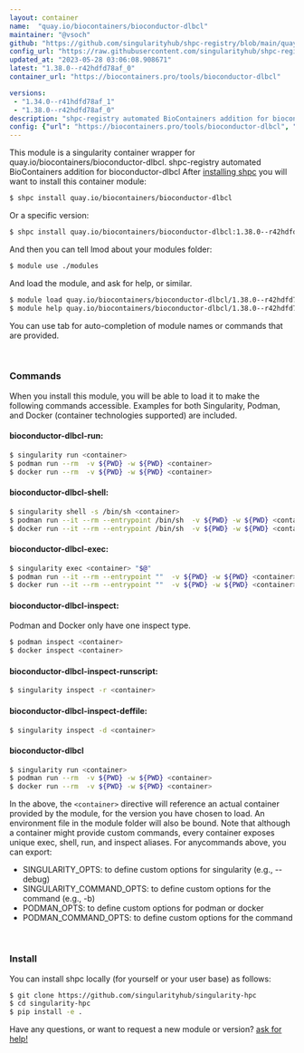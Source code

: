 ```yaml
---
layout: container
name:  "quay.io/biocontainers/bioconductor-dlbcl"
maintainer: "@vsoch"
github: "https://github.com/singularityhub/shpc-registry/blob/main/quay.io/biocontainers/bioconductor-dlbcl/container.yaml"
config_url: "https://raw.githubusercontent.com/singularityhub/shpc-registry/main/quay.io/biocontainers/bioconductor-dlbcl/container.yaml"
updated_at: "2023-05-28 03:06:08.908671"
latest: "1.38.0--r42hdfd78af_0"
container_url: "https://biocontainers.pro/tools/bioconductor-dlbcl"

versions:
 - "1.34.0--r41hdfd78af_1"
 - "1.38.0--r42hdfd78af_0"
description: "shpc-registry automated BioContainers addition for bioconductor-dlbcl"
config: {"url": "https://biocontainers.pro/tools/bioconductor-dlbcl", "maintainer": "@vsoch", "description": "shpc-registry automated BioContainers addition for bioconductor-dlbcl", "latest": {"1.38.0--r42hdfd78af_0": "sha256:5f259abb69241ce882f53c50ad69de43fa8d0bf4bb108290b35cb29186600d9e"}, "tags": {"1.34.0--r41hdfd78af_1": "sha256:6d8fd4abbb310ca4571df6f998a9b4b43d208708222ffcd870f202d0638e9721", "1.38.0--r42hdfd78af_0": "sha256:5f259abb69241ce882f53c50ad69de43fa8d0bf4bb108290b35cb29186600d9e"}, "docker": "quay.io/biocontainers/bioconductor-dlbcl"}
---
```


This module is a singularity container wrapper for quay.io/biocontainers/bioconductor-dlbcl.
shpc-registry automated BioContainers addition for bioconductor-dlbcl
After [installing shpc](#install) you will want to install this container module:


```bash
$ shpc install quay.io/biocontainers/bioconductor-dlbcl
```

Or a specific version:

```bash
$ shpc install quay.io/biocontainers/bioconductor-dlbcl:1.38.0--r42hdfd78af_0
```

And then you can tell lmod about your modules folder:

```bash
$ module use ./modules
```

And load the module, and ask for help, or similar.

```bash
$ module load quay.io/biocontainers/bioconductor-dlbcl/1.38.0--r42hdfd78af_0
$ module help quay.io/biocontainers/bioconductor-dlbcl/1.38.0--r42hdfd78af_0
```

You can use tab for auto-completion of module names or commands that are provided.

<br>

### Commands

When you install this module, you will be able to load it to make the following commands accessible.
Examples for both Singularity, Podman, and Docker (container technologies supported) are included.

#### bioconductor-dlbcl-run:

```bash
$ singularity run <container>
$ podman run --rm  -v ${PWD} -w ${PWD} <container>
$ docker run --rm  -v ${PWD} -w ${PWD} <container>
```

#### bioconductor-dlbcl-shell:

```bash
$ singularity shell -s /bin/sh <container>
$ podman run --it --rm --entrypoint /bin/sh  -v ${PWD} -w ${PWD} <container>
$ docker run --it --rm --entrypoint /bin/sh  -v ${PWD} -w ${PWD} <container>
```

#### bioconductor-dlbcl-exec:

```bash
$ singularity exec <container> "$@"
$ podman run --it --rm --entrypoint ""  -v ${PWD} -w ${PWD} <container> "$@"
$ docker run --it --rm --entrypoint ""  -v ${PWD} -w ${PWD} <container> "$@"
```

#### bioconductor-dlbcl-inspect:

Podman and Docker only have one inspect type.

```bash
$ podman inspect <container>
$ docker inspect <container>
```

#### bioconductor-dlbcl-inspect-runscript:

```bash
$ singularity inspect -r <container>
```

#### bioconductor-dlbcl-inspect-deffile:

```bash
$ singularity inspect -d <container>
```



#### bioconductor-dlbcl

```bash
$ singularity run <container>
$ podman run --rm  -v ${PWD} -w ${PWD} <container>
$ docker run --rm  -v ${PWD} -w ${PWD} <container>
```


In the above, the `<container>` directive will reference an actual container provided
by the module, for the version you have chosen to load. An environment file in the
module folder will also be bound. Note that although a container
might provide custom commands, every container exposes unique exec, shell, run, and
inspect aliases. For anycommands above, you can export:

 - SINGULARITY_OPTS: to define custom options for singularity (e.g., --debug)
 - SINGULARITY_COMMAND_OPTS: to define custom options for the command (e.g., -b)
 - PODMAN_OPTS: to define custom options for podman or docker
 - PODMAN_COMMAND_OPTS: to define custom options for the command

<br>

### Install

You can install shpc locally (for yourself or your user base) as follows:

```bash
$ git clone https://github.com/singularityhub/singularity-hpc
$ cd singularity-hpc
$ pip install -e .
```

Have any questions, or want to request a new module or version? [ask for help!](https://github.com/singularityhub/singularity-hpc/issues)